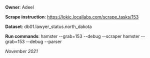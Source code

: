 **Owner**: Adeel
 
**Scrape instruction**: https://lokic.locallabs.com/scrape_tasks/153

**Dataset**: db01.lawyer_status.north_dakota

**Run commands**: hamster --grab=153  --debug --scraper
                  hamster --grab=153  --debug --parser

_November 2021_

